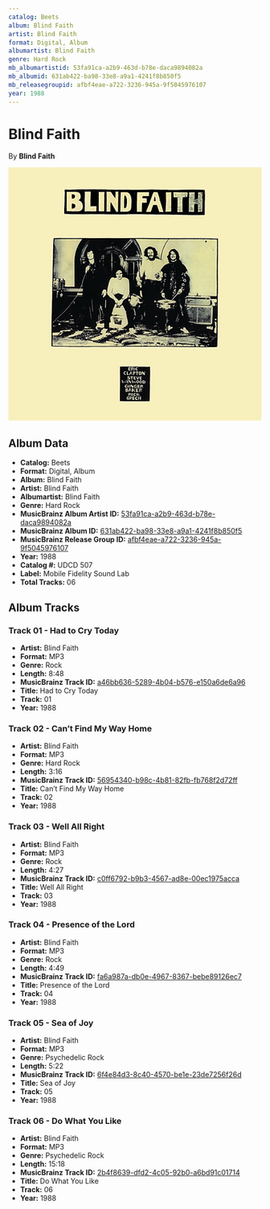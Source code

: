 ```yaml
---
catalog: Beets
album: Blind Faith
artist: Blind Faith
format: Digital, Album
albumartist: Blind Faith
genre: Hard Rock
mb_albumartistid: 53fa91ca-a2b9-463d-b78e-daca9894082a
mb_albumid: 631ab422-ba98-33e8-a9a1-4241f8b850f5
mb_releasegroupid: afbf4eae-a722-3236-945a-9f5045976107
year: 1988
---
```


# Blind Faith

By **Blind Faith**

![](../../assets/beetscovers/Blind_Faith-Blind_Faith.jpg)

## Album Data

- **Catalog:** Beets
- **Format:** Digital, Album
- **Album:** Blind Faith
- **Artist:** Blind Faith
- **Albumartist:** Blind Faith
- **Genre:** Hard Rock
- **MusicBrainz Album Artist ID:** [53fa91ca-a2b9-463d-b78e-daca9894082a](https://musicbrainz.org/artist/53fa91ca-a2b9-463d-b78e-daca9894082a)
- **MusicBrainz Album ID:** [631ab422-ba98-33e8-a9a1-4241f8b850f5](https://musicbrainz.org/release/631ab422-ba98-33e8-a9a1-4241f8b850f5)
- **MusicBrainz Release Group ID:** [afbf4eae-a722-3236-945a-9f5045976107](https://musicbrainz.org/release-group/afbf4eae-a722-3236-945a-9f5045976107)
- **Year:** 1988
- **Catalog #:** UDCD 507
- **Label:** Mobile Fidelity Sound Lab
- **Total Tracks:** 06

## Album Tracks

### Track 01 - Had to Cry Today

- **Artist:** Blind Faith
- **Format:** MP3
- **Genre:** Rock
- **Length:** 8:48
- **MusicBrainz Track ID:** [a46bb636-5289-4b04-b576-e150a6de6a96](https://musicbrainz.org/recording/a46bb636-5289-4b04-b576-e150a6de6a96)
- **Title:** Had to Cry Today
- **Track:** 01
- **Year:** 1988

### Track 02 - Can’t Find My Way Home

- **Artist:** Blind Faith
- **Format:** MP3
- **Genre:** Hard Rock
- **Length:** 3:16
- **MusicBrainz Track ID:** [56954340-b98c-4b81-82fb-fb768f2d72ff](https://musicbrainz.org/recording/56954340-b98c-4b81-82fb-fb768f2d72ff)
- **Title:** Can’t Find My Way Home
- **Track:** 02
- **Year:** 1988

### Track 03 - Well All Right

- **Artist:** Blind Faith
- **Format:** MP3
- **Genre:** Rock
- **Length:** 4:27
- **MusicBrainz Track ID:** [c0ff6792-b9b3-4567-ad8e-00ec1975acca](https://musicbrainz.org/recording/c0ff6792-b9b3-4567-ad8e-00ec1975acca)
- **Title:** Well All Right
- **Track:** 03
- **Year:** 1988

### Track 04 - Presence of the Lord

- **Artist:** Blind Faith
- **Format:** MP3
- **Genre:** Rock
- **Length:** 4:49
- **MusicBrainz Track ID:** [fa6a987a-db0e-4967-8367-bebe89126ec7](https://musicbrainz.org/recording/fa6a987a-db0e-4967-8367-bebe89126ec7)
- **Title:** Presence of the Lord
- **Track:** 04
- **Year:** 1988

### Track 05 - Sea of Joy

- **Artist:** Blind Faith
- **Format:** MP3
- **Genre:** Psychedelic Rock
- **Length:** 5:22
- **MusicBrainz Track ID:** [6f4e84d3-8c40-4570-be1e-23de7256f26d](https://musicbrainz.org/recording/6f4e84d3-8c40-4570-be1e-23de7256f26d)
- **Title:** Sea of Joy
- **Track:** 05
- **Year:** 1988

### Track 06 - Do What You Like

- **Artist:** Blind Faith
- **Format:** MP3
- **Genre:** Psychedelic Rock
- **Length:** 15:18
- **MusicBrainz Track ID:** [2b4f8639-dfd2-4c05-92b0-a6bd91c01714](https://musicbrainz.org/recording/2b4f8639-dfd2-4c05-92b0-a6bd91c01714)
- **Title:** Do What You Like
- **Track:** 06
- **Year:** 1988


